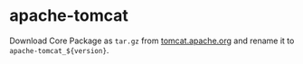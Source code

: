 # apache-tomcat

Download Core Package as `tar.gz` from  [tomcat.apache.org](https://tomcat.apache.org/download-80.cgi) and rename it to `apache-tomcat_${version}`.
